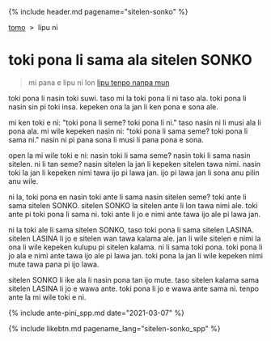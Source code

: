 {% include header.md pagename="sitelen-sonko" %}



<span class="spp">[tomo](https://joelthomastr.github.io/tokipona/README_spp)&nbsp;&nbsp;>&nbsp;&nbsp;lipu ni</span>

# <span class="spp">toki pona li sama ala sitelen SONKO</span>

> <span class="spp">mi pana e lipu ni lon [lipu tenpo nanpa mun](https://liputenpo.org/2021/03/01/lipu-tenpo-nanpa-mun/)</span>

<span class="spp">toki pona li nasin toki suwi. taso mi la toki pona li ni taso ala. toki pona li nasin sin pi toki insa. kepeken ona la jan li ken pona e sona ale.</span>

<span class="spp">mi ken toki e ni: "toki pona li seme? toki pona li ni." taso nasin ni li musi ala li pona ala. mi wile kepeken nasin ni: "toki pona li sama seme? toki pona li sama ni." nasin ni pi pana sona li musi li pana pona e sona.</span>

<span class="spp">open la mi wile toki e ni: nasin toki li sama seme? nasin toki li sama nasin sitelen. ni li tan seme? nasin sitelen la jan li kepeken sitelen tawa nimi. nasin toki la jan li kepeken nimi tawa ijo pi lawa jan. ijo pi lawa jan li sona anu pilin anu wile.</span>

<span class="spp">ni la, toki pona en nasin toki ante li sama nasin sitelen seme? toki ante li sama sitelen SONKO. sitelen SONKO la sitelen ante li lon tawa nimi ale. toki ante pi toki pona li sama ni. toki ante li jo e nimi ante tawa ijo ale pi lawa jan.</span>

<span class="spp">ni la toki ale li sama sitelen SONKO, taso toki pona li sama sitelen LASINA. sitelen LASINA li jo e sitelen wan tawa kalama ale. jan li wile sitelen e nimi la ona li wile kepeken kulupu pi sitelen kalama. ni li sama toki pona. toki pona li jo ala e nimi ante tawa ijo ale pi lawa jan. toki pona la jan li wile kepeken nimi mute tawa pana pi ijo lawa.</span>

<span class="spp">sitelen SONKO li ike ala li nasin pona tan ijo mute. taso sitelen kalama sama sitelen LASINA li jo e wawa ante. toki pona li jo e wawa ante sama ni. tenpo ante la mi wile toki e ni.</span>

{% include ante-pini_spp.md date="2021-03-07" %}

{% include likebtn.md pagename_lang="sitelen-sonko_spp" %}
